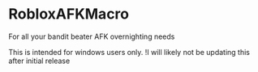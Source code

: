 # RobloxAFKMacro
For all your bandit beater AFK overnighting needs

This is intended for windows users only.
!I will likely not be updating this after initial release
